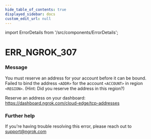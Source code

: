 ```yaml
---
hide_table_of_contents: true
displayed_sidebar: docs
custom_edit_url: null
---
```


import ErrorDetails from '/src/components/ErrorDetails';

# ERR_NGROK_307

### Message
You must reserve an address for your account before it can be bound.
Failed to bind the address `<ADDR>` for the account `<ACCOUNT>` in region `<REGION>`.
(Hint: Did you reserve the address in this region?)

Reserve an address on your dashboard: https://dashboard.ngrok.com/cloud-edge/tcp-addresses

### Further help
If you're having trouble resolving this error, please reach out to [support@ngrok.com](mailto:support@ngrok.com?subject=Help%20with%20ERR_NGROK_307)

<ErrorDetails error='err_ngrok_307' />
